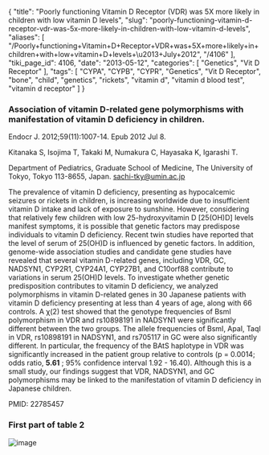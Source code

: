 {
    "title": "Poorly functioning Vitamin D Receptor (VDR) was 5X more likely in children with low vitamin D levels",
    "slug": "poorly-functioning-vitamin-d-receptor-vdr-was-5x-more-likely-in-children-with-low-vitamin-d-levels",
    "aliases": [
        "/Poorly+functioning+Vitamin+D+Receptor+VDR+was+5X+more+likely+in+children+with+low+vitamin+D+levels+\u2013+July+2012",
        "/4106"
    ],
    "tiki_page_id": 4106,
    "date": "2013-05-12",
    "categories": [
        "Genetics",
        "Vit D Receptor"
    ],
    "tags": [
        "CYPA",
        "CYPB",
        "CYPR",
        "Genetics",
        "Vit D Receptor",
        "bone",
        "child",
        "genetics",
        "rickets",
        "vitamin d",
        "vitamin d blood test",
        "vitamin d receptor"
    ]
}


### Association of vitamin D-related gene polymorphisms with manifestation of vitamin D deficiency in children.

Endocr J. 2012;59(11):1007-14. Epub 2012 Jul 8.

Kitanaka S, Isojima T, Takaki M, Numakura C, Hayasaka K, Igarashi T.

Department of Pediatrics, Graduate School of Medicine, The University of Tokyo, Tokyo 113-8655, Japan. sachi-tky@umin.ac.jp

The prevalence of vitamin D deficiency, presenting as hypocalcemic seizures or rickets in children, is increasing worldwide due to insufficient vitamin D intake and lack of exposure to sunshine. However, considering that relatively few children with low 25-hydroxyvitamin D <span>[25(OH)D]</span> levels manifest symptoms, it is possible that genetic factors may predispose individuals to vitamin D deficiency. Recent twin studies have reported that the level of serum of 25(OH)D is influenced by genetic factors. In addition, genome-wide association studies and candidate gene studies have revealed that several vitamin D-related genes, including VDR, GC, NADSYN1, CYP2R1, CYP24A1, CYP27B1, and C10orf88 contribute to variations in serum 25(OH)D levels. To investigate whether genetic predisposition contributes to vitamin D deficiency, we analyzed polymorphisms in vitamin D-related genes in 30 Japanese patients with vitamin D deficiency presenting at less than 4 years of age, along with 66 controls. A χ(2) test showed that the genotype frequencies of BsmI polymorphism in VDR and rs10898191 in NADSYN1 were significantly different between the two groups. The allele frequencies of BsmI, ApaI, TaqI in VDR, rs10898191 in NADSYN1, and rs705117 in GC were also significantly different. In particular, the frequency of the BAtS haplotype in VDR was significantly increased in the patient group relative to controls (p = 0.0014; odds ratio,  **5.61** ; 95% confidence interval 1.92 - 16.40). Although this is a small study, our findings suggest that VDR, NADSYN1, and GC polymorphisms may be linked to the manifestation of vitamin D deficiency in Japanese children.

PMID:     22785457

### First part of table 2

<img src="https://d378j1rmrlek7x.cloudfront.net/attachments/jpeg/genes-t2.jpg" alt="image">